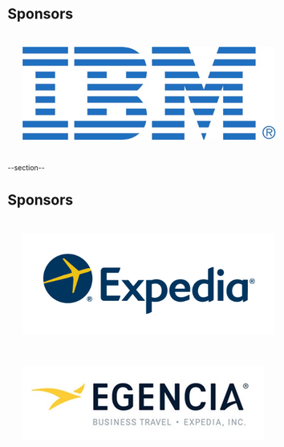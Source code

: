
# Sponsors
<img src="images/ibm_logo.jpg" style="border:none; box-shadow:none; margin: 30px; background:white"/>

--section--
# Sponsors
<img src="images/expedia_logo.jpg" style="border:none; box-shadow:none; margin: 30px; background:white"/>
<img src="images/egencia_logo.jpg" style="border:none; box-shadow:none; margin: 30px; background:white"/>
